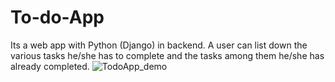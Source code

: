 # To-do-App
Its a web app with Python (Django) in backend. A user can list down the various tasks he/she has to complete and the tasks among them he/she has already completed.
![TodoApp_demo](https://user-images.githubusercontent.com/61312118/120602254-7c8a1880-c468-11eb-89d0-194e2cd221f4.png)
